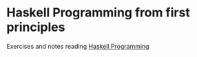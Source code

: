 # Haskell Programming from first principles
Exercises and notes reading [Haskell Programming](https://haskellbook.com/)

